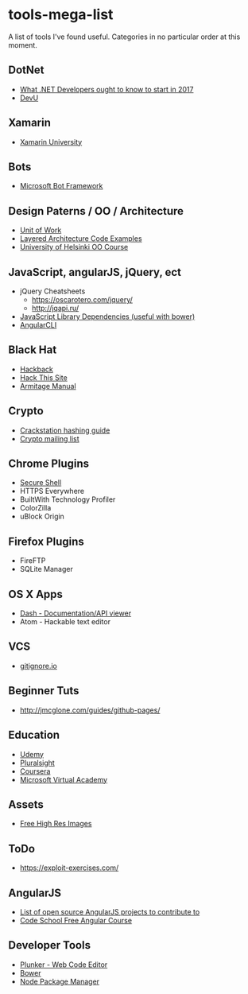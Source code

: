 # tools-mega-list
A list of tools I've found useful.  Categories in no particular order at this moment.

## DotNet
* [What .NET Developers ought to know to start in 2017](http://www.hanselman.com/blog/WhatNETDevelopersOughtToKnowToStartIn2017.aspx)
* [DevU](https://www.devu.com/tips/)

## Xamarin
* [Xamarin University](https://university.xamarin.com/self-guided)

## Bots
* [Microsoft Bot Framework](https://dev.botframework.com/)

## Design Paterns / OO / Architecture
* [Unit of Work](https://www.codeproject.com/articles/581487/unit-of-work-design-pattern)
* [Layered Architecture Code Examples](https://layersample.codeplex.com/)
* [University of Helsinki OO Course ](http://mooc.fi/courses/2013/programming-part-2/)

## JavaScript, angularJS, jQuery, ect
* jQuery Cheatsheets
  * https://oscarotero.com/jquery/
  * http://jqapi.ru/
* [JavaScript Library Dependencies (useful with bower)](http://definitelytyped.org/)
* [AngularCLI](https://cli.angular.io/reference.pdf)

## Black Hat
* [Hackback](http://pastebin.com/raw/0SNSvyjJ)
* [Hack This Site](www.hackthissite.org)
* [Armitage Manual](http://www.fastandeasyhacking.com/manual)

## Crypto
* [Crackstation hashing guide](https://crackstation.net/hashing-security.htm)
* [Crypto mailing list](http://www.metzdowd.com/mailman/listinfo/cryptography)

## Chrome Plugins
* [Secure Shell](https://chrome.google.com/webstore/detail/secure-shell/pnhechapfaindjhompbnflcldabbghjo)
* HTTPS Everywhere
* BuiltWith Technology Profiler
* ColorZilla
* uBlock Origin

## Firefox Plugins
* FireFTP
* SQLite Manager

## OS X Apps
* [Dash - Documentation/API viewer](kapeli.com/dash)
* Atom - Hackable text editor

## VCS
* [gitignore.io](https://www.gitignore.io/)

## Beginner Tuts
* http://jmcglone.com/guides/github-pages/

## Education
* [Udemy](https://www.udemy.com)
* [Pluralsight](https://pluralsight.com)
* [Coursera](https://coursera.com)
* [Microsoft Virtual Academy](https://mva.microsoft.com)

## Assets
* [Free High Res Images](https://unsplash.com/)

## ToDo
* https://exploit-exercises.com/

## AngularJS
* [List of open source AngularJS projects to contribute to](https://medium.mybridge.co/18-amazing-open-source-angular-projects-dd9e81d921ee#.fbd06q9r6)
* [Code School Free Angular Course](https://www.codeschool.com/courses/shaping-up-with-angular-js)

## Developer Tools
* [Plunker - Web Code Editor](http://plnkr.co/)
* [Bower](https://bower.io/)
* [Node Package Manager](https://www.npmjs.com/)
